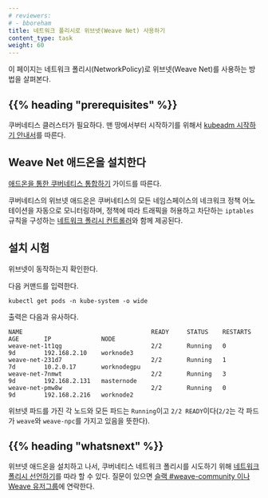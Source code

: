 ```yaml
---
# reviewers:
# - bboreham
title: 네트워크 폴리시로 위브넷(Weave Net) 사용하기
content_type: task
weight: 60
---
```


<!-- overview -->

이 페이지는 네트워크 폴리시(NetworkPolicy)로 위브넷(Weave Net)를 사용하는 방법을 살펴본다.

## {{% heading "prerequisites" %}}

쿠버네티스 클러스터가 필요하다. 맨 땅에서부터 시작하기를 위해서
[kubeadm 시작하기 안내서](/ko/docs/reference/setup-tools/kubeadm/)를 따른다.

<!-- steps -->

## Weave Net 애드온을 설치한다

[애드온을 통한 쿠버네티스 통합하기](https://www.weave.works/docs/net/latest/kubernetes/kube-addon/) 가이드를 따른다.

쿠버네티스의 위브넷 애드온은 쿠버네티스의 모든 네임스페이스의
네크워크 정책 어노테이션을 자동으로 모니터링하며,
정책에 따라 트래픽을 허용하고 차단하는 `iptables` 규칙을 구성하는
[네트워크 폴리시 컨트롤러](https://www.weave.works/docs/net/latest/kubernetes/kube-addon/#npc)와 함께 제공된다.

## 설치 시험

위브넷이 동작하는지 확인한다.

다음 커맨드를 입력한다.

```shell
kubectl get pods -n kube-system -o wide
```

출력은 다음과 유사하다.

```
NAME                                    READY     STATUS    RESTARTS   AGE       IP              NODE
weave-net-1t1qg                         2/2       Running   0          9d        192.168.2.10    worknode3
weave-net-231d7                         2/2       Running   1          7d        10.2.0.17       worknodegpu
weave-net-7nmwt                         2/2       Running   3          9d        192.168.2.131   masternode
weave-net-pmw8w                         2/2       Running   0          9d        192.168.2.216   worknode2
```

위브넷 파드를 가진 각 노드와 모든 파드는 `Running`이고 `2/2 READY`이다(`2/2`는 각 파드가 `weave`와 `weave-npc`를 가지고 있음을 뜻한다).

## {{% heading "whatsnext" %}}

위브넷 애드온을 설치하고 나서, 쿠버네티스 네트워크 폴리시를 시도하기 위해
[네트워크 폴리시 선언하기](/ko/docs/tasks/administer-cluster/declare-network-policy/)를
따라 할 수 있다. 질문이 있으면
[슬랙 #weave-community 이나 Weave 유저그룹](https://github.com/weaveworks/weave#getting-help)에 연락한다.
